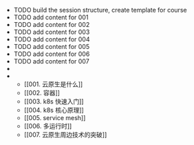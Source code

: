 - TODO build the session structure, create template for course
- TODO add content for 001
- TODO add content for 002
- TODO add content for 003
- TODO add content for 004
- TODO add content for 005
- TODO add content for 006
- TODO add content for 007
-
-
	- [[001. 云原生是什么]]
	- [[002. 容器]]
	- [[003. k8s 快速入门]]
	- [[004. k8s 核心原理]]
	- [[005. service mesh]]
	- [[006. 多运行时]]
	- [[007. 云原生周边技术的突破]]